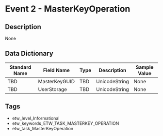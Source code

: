 # Event 2 - MasterKeyOperation

## Description
None

## Data Dictionary
|Standard Name|Field Name|Type|Description|Sample Value|
|---|---|---|---|---|
|TBD|MasterKeyGUID|TBD|UnicodeString|None|None|
|TBD|UserStorage|TBD|UnicodeString|None|None|

## Tags
* etw_level_Informational
* etw_keywords_ETW_TASK_MASTERKEY_OPERATION
* etw_task_MasterKeyOperation